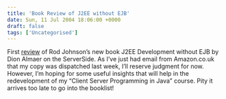 ```yaml
---
title: 'Book Review of J2EE without EJB'
date: Sun, 11 Jul 2004 18:06:00 +0000
draft: false
tags: ['Uncategorised']
---
```


First [review](http://www.theserverside.com/articles/article.tss?l=J2EEWithoutEJB_BookReview) of Rod Johnson’s new book J2EE Development without EJB by Dion Almaer on the ServerSide. As I’ve just had email from Amazon.co.uk that my copy was dispatched last week, I’ll reserve judgment for now. However, I’m hoping for some useful insights that will help in the redevelopment of my “Client Server Programming in Java” course. Pity it arrives too late to go into the booklist!